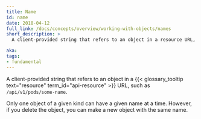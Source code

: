```yaml
---
title: Name
id: name
date: 2018-04-12
full_link: /docs/concepts/overview/working-with-objects/names
short_description: >
  A client-provided string that refers to an object in a resource URL, such as `/api/v1/pods/some-name`.

aka: 
tags:
- fundamental
---
```

A client-provided string that refers to an object in a {{< glossary_tooltip text="resource" term_id="api-resource" >}}
URL, such as `/api/v1/pods/some-name`.

<!--more--> 

Only one object of a given kind can have a given name at a time. However, if you delete the object, you can make a new object with the same name.

